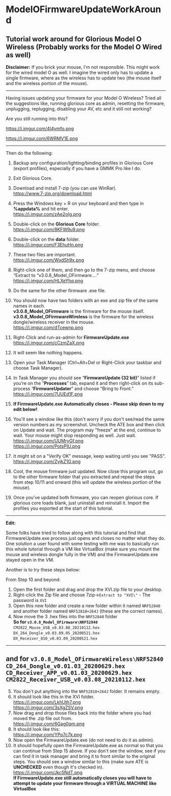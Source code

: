 # ModelOFirmwareUpdateWorkAround
Tutorial work around for Glorious Model O Wireless (Probably works for the Model O Wired as well)
-------------------------------------------------------------------------------------------------
**Disclaimer:** If you brick your mouse, I'm not responsible. This might work for the wired model O as well. I imagine the wired only has to update a single firmware, where as the wireless has to update two (the mouse itself and the wireless portion of the mouse).

--------------------------------------------------------------------------

Having issues updating your firmware for your Model O Wireless? Tried all the suggestions like, running glorious core as admin, resetting the firmware, unplugging, replugging, disabling your AV, etc and it still not working?

Are you still running into this?

https://i.imgur.com/4I4ymfo.png

https://i.imgur.com/6WRMV1E.png

-------------------------------------------------------------------------
Then do the following:

1. Backup any configuration/lighting/binding profiles in Glorious Core (export profiles), especially if you have a GMMK Pro like I do.    

2. Exit Glorious Core.   

3. Download and install 7-zip (you can use WinRar).    
https://www.7-zip.org/download.html

4. Press the Windows key + R on your keyboard and then type in **%appdata%** and hit enter.    
https://i.imgur.com/zAe2oIg.png

5. Double-click on the **Glorious Core** folder.    
https://i.imgur.com/8KFW9u9.png

6. Double-click on the **data** folder.    
https://i.imgur.com/F3EhuHn.png

7. These two files are important.    
https://i.imgur.com/WxdSh9x.png

8. Right-click one of them, and then go to the 7-zip menu, and choose “Extract to “v3.0.8_Model_OFirmware….”
https://i.imgur.com/HLXeYhq.png

9. Do the same for the other firmware .exe file.

10. You should now have two folders with an exe and zip file of the same names in each.  
**v3.0.8_Model_OFirmware** is the firmware for the mouse itself.     
**v3.0.8_Model_OFirmwareWireless** is the firmware for the wireless dongle/wireless receiver in the mouse.    
https://i.imgur.com/dTcewnp.png

11. Right-Click and run-as-admin for **FirmwareUpdate.exe**    
https://i.imgur.com/cCzmZaX.png

12. It will seem like nothing happens.

13. Open your Task Manager (Ctrl+Alt+Del or Right-Click your taskbar and choose Task Manager).

14. In Task Manager you should see “**FirmwareUpdate (32 bit)**” listed if you’re on the “**Processes**” tab, expand it and then right-click on its sub-process “**FirmwareUpdater**” and choose “Bring to Front.”  
https://i.imgur.com/7UUEd1F.png

15. **If FirmwareUpdate.exe Automatically closes - Please skip down to my edit below!**

16. You'll see a window like this (don't worry if you don't see/read the same version numbers as my screenshot. Uncheck the ATE box and then click on Update and wait. The program may "freeze" at the end, continue to wait. Your mouse might stop responding as well. Just wait.    
https://i.imgur.com/UUMryGf.png    
https://i.imgur.com/PotsPIU.png    

17. It might sit on a "Verify OK" message, keep waiting until you see "PASS".    
https://i.imgur.com/ZyjkZ1G.png

18. Cool, the mouse firmware just updated. Now close this program out, go to the other firmware folder that you extracted and repeat the steps from step 10/11 and onward (this will update the wireless portion of the mouse).

19. Once you've updated both firmware, you can reopen glorious core. If glorious core loads blank, just uninstall and reinstall it. Import the profiles you exported at the start of this tutorial.

-----------------------------------------------------------------------------

**Edit:**

Some folks have tried to follow along with this tutorial and find that FirmwareUpdate.exe process just opens and closes no matter what they do. One solution a user found with some testing with me was to basically run this whole tutorial through a VM like VirtualBox (make sure you mount the mouse and wireless dongle fully in the VM) and the FirmwareUpdate.exe stayed open in the VM.

Another is to try these steps below:

From Step 10 and beyond:  

1. Open the first folder and drag and drop the XVI.zip file to your desktop.  
2. Right-click the Zip file and choose 7zip->`Extract to "XVI\"` - The password is `XVI`  
3. Open this new folder and create a new folder within it named `NRF52840` and another folder named `NRF52810+264J` (these are the correct names).  
4. Now move the 3 .hex files into the `NRF52840` folder  
**So for `v3.0.8_Model_OFirmware\NRF52840`**  
        ```CM2822_Mouse_USB_v0.03.08_20210112.hex```  
        ```DX_264_Dongle_v0.03.09.05_20200521.hex```  
        ```DX_Receiver_810_v0.03.09_20200521.hex```  
--------------------------------------------------------------------  
**and for `v3.0.8_Model_OFirmwareWireless\NRF52840`**  
        ```CD_264_Dongle_v0.01.03_20200629.hex```  
        ```CD_Receiver_APP_v0.01.03_20200629.hex```  
        ```CM2822_Receiver_USB_v0.03.08_20210112.hex```  
--------------------------------------------------------------------  
5. You don't put anything into the `NRF52810+264J` folder. It remains empty.  
6. It should look like this in the XVI folder.  
https://i.imgur.com/LkhUth7.png  
https://i.imgur.com/3sXgZSV.png  
7. Now drag and drop those files back into the folder where you had moved the .zip file out from.  
https://i.imgur.com/6Gag0qm.png  
8. It should look like this:  
https://i.imgur.com/YPo7c7k.png  
9. Now open the FirmwareUpdate.exe (do not need to do it as admin).  
10. It should hopefully open the FirmwareUpdate.exe as normal so that you can continue from Step 15 above. If you don't see the window, see if you can find it in task manager and bring it to front similar to the original steps. You should see a window similar to this (make sure ATE is **UNCHECKED** even though it's checked in).  
https://i.imgur.com/Jkc5NdT.png  
**If FirmwareUpdate.exe still automatically closes you will have to attempt to update your firmware through a VIRTUAL MACHINE like VirtualBox**
